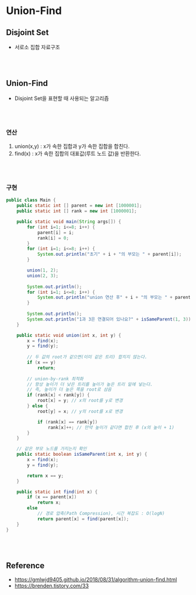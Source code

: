 # Union-Find

## Disjoint Set
* 서로소 집합 자료구조

<br><br>

## Union-Find
* Disjoint Set을 표현할 때 사용되는 알고리즘

<br><br>

### 연산
1. union(x,y) : x가 속한 집합과 y가 속한 집합을 합친다.
2. find(x) : x가 속한 집합의 대표값(루트 노드 값)을 반환한다.

<br><br>

### 구현
```java
public class Main {
    public static int [] parent = new int [1000001];
    public static int [] rank = new int [1000001];

    public static void main(String args[]) {
        for (int i=1; i<=8; i++) {
            parent[i] = i;
            rank[i] = 0;
        }
        for (int i=1; i<=8; i++) {
            System.out.println("초기" + i + "의 부모는 " + parent[i]);
        }

        union(1, 2);
        union(2, 3);
        
        System.out.println();
        for (int i=1; i<=8; i++) {
            System.out.println("union 연산 후" + i + "의 부모는 " + parent[i]);
        }
        
        System.out.println();
        System.out.println("1과 3은 연결되어 있나요?" + isSameParent(1, 3));
    }

    public static void union(int x, int y) {
        x = find(x);
        y = find(y);
        
        // 두 값의 root가 같으면(이미 같은 트리) 합치지 않는다.
        if (x == y)
            return;
        
        // union-by-rank 최적화
        // 항상 높이가 더 낮은 트리를 높이가 높은 트리 밑에 넣는다. 
        // 즉, 높이가 더 높은 쪽을 root로 삼음
        if (rank[x] < rank[y]) {
            root[x] = y; // x의 root를 y로 변경
        } else {
            root[y] = x; // y의 root를 x로 변경

            if (rank[x] == rank[y])
                rank[x]++; // 만약 높이가 같다면 합친 후 (x의 높이 + 1)
        }
    }

    // 같은 부모 노드를 가지는지 확인
    public static boolean isSameParent(int x, int y) {
        x = find(x);
        y = find(y);

        return x == y;
    }

    public static int find(int x) {
        if (x == parent[x]) 
            return x;
        else
            // 경로 압축(Path Compression), 시간 복잡도 : O(logN)
            return parent[x] = find(parent[x]);
    }
}

```

<br><br>

## Reference
* https://gmlwjd9405.github.io/2018/08/31/algorithm-union-find.html
* https://brenden.tistory.com/33